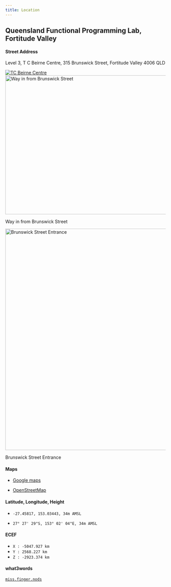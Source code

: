 ```yaml
---
title: Location
---
```


## Queensland Functional Programming Lab, Fortitude Valley

#### Street Address

Level 3, T C Beirne Centre, 315 Brunswick Street, Fortitude Valley 4006 QLD

<a href="/images/location/map.png">
  <img src="TC Beirne Centre" alt="TC Beirne Centre" />
</a>

<a href="/images/location/brunswick-st.jpg">
  <img src="/images/location/brunswick-st.jpg" width="1042" height="437" alt="Way in from Brunswick Street" />
</a>
<p class="caption">Way in from Brunswick Street</p>

<a href="/images/location/tcb-entrance.jpg">
  <img src="/images/location/tcb-entrance.jpg" width="928" height="696" alt="Brunswick Street Entrance" />
</a>
<p class="caption">Brunswick Street Entrance</p>

#### Maps 

* [Google maps](https://www.google.com.au/maps/place/T+C+Beirne+Centre,+315+Brunswick+St,+Fortitude+Valley+QLD+4006/@-27.4583876,153.03261,17z/data=!4m5!3m4!1s0x6b9159f3b8dd8281:0xb3b4cbfdbe14177f!8m2!3d-27.4583798!4d153.0341671)

* [OpenStreetMap](http://www.openstreetmap.org/?mlat=-27.45817&mlon=153.03443#map=18/-27.45817/153.03443)

#### Latitude, Longitude, Height

* `-27.45817, 153.03443, 34m AMSL`

* `27° 27' 29"S, 153° 02' 04"E, 34m AMSL`

#### ECEF

* `X : -5047.927 km`
* `Y : 2568.227 km`
* `Z : -2923.374 km`

#### what3words

[`miss.finger.nods`](https://map.what3words.com/miss.finger.nods)

